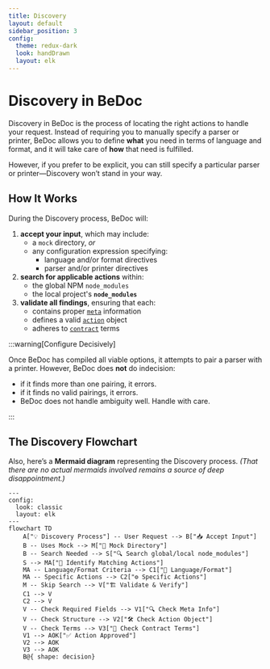 ```yaml
---
title: Discovery
layout: default
sidebar_position: 3
config:
  theme: redux-dark
  look: handDrawn
  layout: elk
---
```


# Discovery in BeDoc

Discovery in BeDoc is the process of locating the right actions to handle your request. Instead of requiring you to manually specify a parser or printer, BeDoc allows you to define **what** you need in terms of language and format, and it will take care of **how** that need is fulfilled.

However, if you prefer to be explicit, you can still specify a particular parser or printer—Discovery won’t stand in your way.

## How It Works
During the Discovery process, BeDoc will:

1. **accept your input**, which may include:
   - a `mock` directory, *or*
   - any configuration expression specifying:
     - language and/or format directives
     - parser and/or printer directives
2. **search for applicable actions** within:
   - the global NPM `node_modules`
   - the local project's **`node_modules`**
3. **validate all findings**, ensuring that each:
   - contains proper [`meta`](/actions#actions) information
   - defines a valid [`action`](/actions#actions) object
   - adheres to [`contract`](/actions/contracts) terms

:::warning[Configure Decisively]

Once BeDoc has compiled all viable options, it attempts to pair a parser with a printer. However, BeDoc does **not** do indecision:

- if it finds more than one pairing, it errors.
- if it finds no valid pairings, it errors.
- BeDoc does not handle ambiguity well. Handle with care.

:::

## The Discovery Flowchart

Also, here’s a **Mermaid diagram** representing the Discovery process.
_(That there are no actual mermaids involved remains a source of deep disappointment.)_

```mermaid
---
config:
  look: classic
  layout: elk
---
flowchart TD
    A["💡 Discovery Process"] -- User Request --> B["📥 Accept Input"]
    B -- Uses Mock --> M["📂 Mock Directory"]
    B -- Search Needed --> S["🔍 Search global/local node_modules"]
    S --> MA["📑 Identify Matching Actions"]
    MA -- Language/Format Criteria --> C1["📝 Language/Format"]
    MA -- Specific Actions --> C2["⚙️ Specific Actions"]
    M -- Skip Search --> V["🏗️ Validate & Verify"]
    C1 --> V
    C2 --> V
    V -- Check Required Fields --> V1["🔍 Check Meta Info"]
    V -- Check Structure --> V2["🛠️ Check Action Object"]
    V -- Check Terms --> V3["📜 Check Contract Terms"]
    V1 --> AOK["✅ Action Approved"]
    V2 --> AOK
    V3 --> AOK
    B@{ shape: decision}
```
